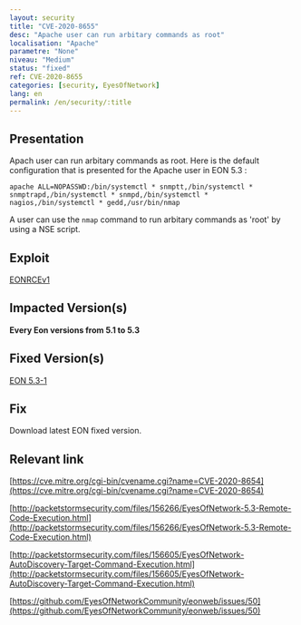 ```yaml
---
layout: security
title: "CVE-2020-8655"
desc: "Apache user can run arbitary commands as root"
localisation: "Apache"
parametre: "None"
niveau: "Medium"
status: "fixed"
ref: CVE-2020-8655
categories: [security, EyesOfNetwork]
lang: en
permalink: /en/security/:title
---
```


## Presentation

Apach user can run arbitary commands as root.
Here is the default configuration that is presented for the Apache user in EON 5.3 :

```
apache ALL=NOPASSWD:/bin/systemctl * snmptt,/bin/systemctl * snmptrapd,/bin/systemctl * snmpd,/bin/systemctl * nagios,/bin/systemctl * gedd,/usr/bin/nmap
```

A user can use the ```nmap``` command to run arbitary commands as 'root' by using a NSE script.



## Exploit

[EONRCEv1](https://packetstormsecurity.com/files/download/156266/eyesofnetwork53-exec.txt)

## Impacted Version(s)

**Every Eon versions from 5.1 to 5.3**

## Fixed Version(s)

[EON 5.3-1](https://github.com/EyesOfNetworkCommunity/eonweb/releases/tag/5.3-1)

## Fix

Download latest EON fixed version.

## Relevant link

[https://cve.mitre.org/cgi-bin/cvename.cgi?name=CVE-2020-8654](https://cve.mitre.org/cgi-bin/cvename.cgi?name=CVE-2020-8654)

[http://packetstormsecurity.com/files/156266/EyesOfNetwork-5.3-Remote-Code-Execution.html](http://packetstormsecurity.com/files/156266/EyesOfNetwork-5.3-Remote-Code-Execution.html)

[http://packetstormsecurity.com/files/156605/EyesOfNetwork-AutoDiscovery-Target-Command-Execution.html](http://packetstormsecurity.com/files/156605/EyesOfNetwork-AutoDiscovery-Target-Command-Execution.html)

[https://github.com/EyesOfNetworkCommunity/eonweb/issues/50](https://github.com/EyesOfNetworkCommunity/eonweb/issues/50)
